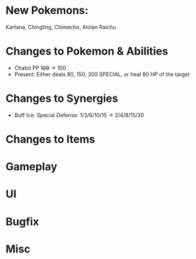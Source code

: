 # New Pokemons:

Kartana, Chingling, Chimecho, Alolan Raichu

# Changes to Pokemon & Abilities

- Chatot PP ~~120~~ -> 100
- Present: Either deals 80, 150, 300 SPECIAL, or heal 80 HP of the target

# Changes to Synergies

- Buff Ice: Special Defense: 1/3/6/10/15 → 2/4/8/15/30

# Changes to Items

# Gameplay

# UI

# Bugfix

# Misc

